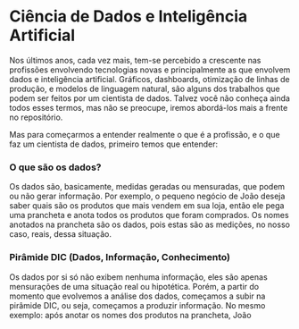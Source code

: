 # Ciência de Dados e Inteligência Artificial

Nos últimos anos, cada vez mais, tem-se percebido a crescente nas profissões envolvendo tecnologias novas
e principalmente as que envolvem dados e inteligência artificial. Gráficos, dashboards, otimização de linhas de produção, 
e modelos de linguagem natural, são alguns dos trabalhos que podem ser feitos por um cientista de dados. 
Talvez você não conheça ainda todos esses termos, mas não se preocupe, iremos abordá-los mais a frente no repositório. 

Mas para começarmos a entender realmente o que é a profissão, e o que faz um cientista de dados, primeiro temos que entender:

### O que são os dados?

Os dados são, basicamente, medidas geradas ou mensuradas, que podem ou não gerar informação. 
Por exemplo, o pequeno negócio de João deseja saber quais são os produtos que mais
vendem em sua loja, então ele pega uma prancheta e anota todos os produtos que foram comprados. 
Os nomes anotados na prancheta são os dados, pois estas são as medições, no nosso caso, reais, dessa situação.

### Pirâmide DIC (Dados, Informação, Conhecimento)

Os dados por si só não exibem nenhuma informação, eles são apenas mensurações de uma situação real ou hipotética. 
Porém, a partir do momento que evolvemos a análise dos dados, começamos a subir na pirâmide DIC, ou seja, começamos a produzir informação. 
No mesmo exemplo: após anotar os nomes dos produtos na prancheta, João
